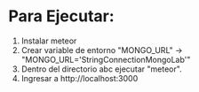 # Para Ejecutar:

1. Instalar meteor
2. Crear variable de entorno "MONGO_URL" -> "MONGO_URL='StringConnectionMongoLab'"
3. Dentro del directorio abc ejecutar "meteor".
4. Ingresar a http://localhost:3000
